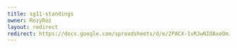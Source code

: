 ```yaml
---
title: sg11-standings
owner: RozyRoz
layout: redirect
redirect: https://docs.google.com/spreadsheets/d/e/2PACX-1vRJwNIOAxeOmJx1CkVITF5lQ1VVdtkRECwPeqVTu2kjTZlLa-ZCYwgzVAaDXMoi0ZutwH_5_5iusxKS/pubhtml
---
```


